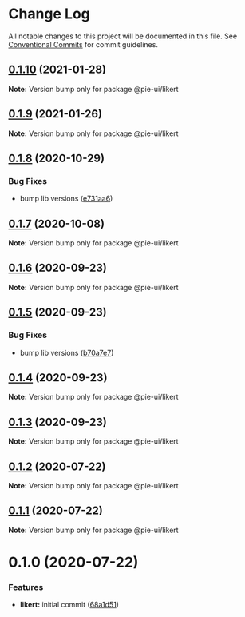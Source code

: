 # Change Log

All notable changes to this project will be documented in this file.
See [Conventional Commits](https://conventionalcommits.org) for commit guidelines.

## [0.1.10](https://github.com/pie-framework/pie-ui/compare/@pie-ui/likert@0.1.9...@pie-ui/likert@0.1.10) (2021-01-28)

**Note:** Version bump only for package @pie-ui/likert





## [0.1.9](https://github.com/pie-framework/pie-ui/compare/@pie-ui/likert@0.1.8...@pie-ui/likert@0.1.9) (2021-01-26)

**Note:** Version bump only for package @pie-ui/likert





## [0.1.8](https://github.com/pie-framework/pie-ui/compare/@pie-ui/likert@0.1.7...@pie-ui/likert@0.1.8) (2020-10-29)


### Bug Fixes

* bump lib versions ([e731aa6](https://github.com/pie-framework/pie-ui/commit/e731aa6))





## [0.1.7](https://github.com/pie-framework/pie-ui/compare/@pie-ui/likert@0.1.6...@pie-ui/likert@0.1.7) (2020-10-08)

**Note:** Version bump only for package @pie-ui/likert





## [0.1.6](https://github.com/pie-framework/pie-ui/compare/@pie-ui/likert@0.1.5...@pie-ui/likert@0.1.6) (2020-09-23)

**Note:** Version bump only for package @pie-ui/likert





## [0.1.5](https://github.com/pie-framework/pie-ui/compare/@pie-ui/likert@0.1.4...@pie-ui/likert@0.1.5) (2020-09-23)


### Bug Fixes

* bump lib versions ([b70a7e7](https://github.com/pie-framework/pie-ui/commit/b70a7e7))





## [0.1.4](https://github.com/pie-framework/pie-ui/compare/@pie-ui/likert@0.1.3...@pie-ui/likert@0.1.4) (2020-09-23)

**Note:** Version bump only for package @pie-ui/likert





## [0.1.3](https://github.com/pie-framework/pie-ui/compare/@pie-ui/likert@0.1.2...@pie-ui/likert@0.1.3) (2020-09-23)

**Note:** Version bump only for package @pie-ui/likert





## [0.1.2](https://github.com/pie-framework/pie-ui/compare/@pie-ui/likert@0.1.1...@pie-ui/likert@0.1.2) (2020-07-22)

**Note:** Version bump only for package @pie-ui/likert





## [0.1.1](https://github.com/pie-framework/pie-ui/compare/@pie-ui/likert@0.1.0...@pie-ui/likert@0.1.1) (2020-07-22)

**Note:** Version bump only for package @pie-ui/likert





# 0.1.0 (2020-07-22)


### Features

* **likert:** initial commit ([68a1d51](https://github.com/pie-framework/pie-ui/commit/68a1d51))
